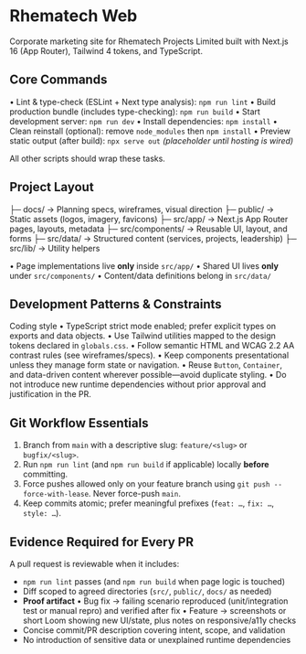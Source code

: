 # Rhematech Web

Corporate marketing site for Rhematech Projects Limited built with Next.js 16 (App Router), Tailwind 4 tokens, and TypeScript.

## Core Commands

• Lint & type-check (ESLint + Next type analysis): `npm run lint`
• Build production bundle (includes type-checking): `npm run build`
• Start development server: `npm run dev`
• Install dependencies: `npm install`
• Clean reinstall (optional): remove `node_modules` then `npm install`
• Preview static output (after build): `npx serve out` *(placeholder until hosting is wired)*

All other scripts should wrap these tasks.

## Project Layout

├─ docs/ → Planning specs, wireframes, visual direction
├─ public/ → Static assets (logos, imagery, favicons)
├─ src/app/ → Next.js App Router pages, layouts, metadata
├─ src/components/ → Reusable UI, layout, and forms
├─ src/data/ → Structured content (services, projects, leadership)
├─ src/lib/ → Utility helpers

• Page implementations live **only** inside `src/app/`
• Shared UI lives **only** under `src/components/`
• Content/data definitions belong in `src/data/`

## Development Patterns & Constraints

Coding style
• TypeScript strict mode enabled; prefer explicit types on exports and data objects.
• Use Tailwind utilities mapped to the design tokens declared in `globals.css`.
• Follow semantic HTML and WCAG 2.2 AA contrast rules (see wireframes/specs).
• Keep components presentational unless they manage form state or navigation.
• Reuse `Button`, `Container`, and data-driven content wherever possible—avoid duplicate styling.
• Do not introduce new runtime dependencies without prior approval and justification in the PR.

## Git Workflow Essentials

1. Branch from `main` with a descriptive slug: `feature/<slug>` or `bugfix/<slug>`.
2. Run `npm run lint` (and `npm run build` if applicable) locally **before** committing.
3. Force pushes allowed only on your feature branch using `git push --force-with-lease`. Never force-push `main`.
4. Keep commits atomic; prefer meaningful prefixes (`feat: …`, `fix: …`, `style: …`).

## Evidence Required for Every PR

A pull request is reviewable when it includes:

- `npm run lint` passes (and `npm run build` when page logic is touched)
- Diff scoped to agreed directories (`src/`, `public/`, `docs/` as needed)
- **Proof artifact**
  • Bug fix → failing scenario reproduced (unit/integration test or manual repro) and verified after fix
  • Feature → screenshots or short Loom showing new UI/state, plus notes on responsive/a11y checks
- Concise commit/PR description covering intent, scope, and validation
- No introduction of sensitive data or unexplained runtime dependencies
